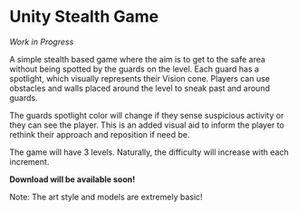 # Unity Stealth Game

*Work in Progress*

A simple stealth based game where the aim is to get to the safe area without being spotted by the guards on the level. Each guard has a spotlight, which visually represents their Vision cone. Players can use obstacles and walls placed around the level to sneak past and around guards. 

The guards spotlight color will change if they sense suspicious activity or they can see the player. This is an added visual aid to inform the player to rethink their approach and reposition if need be. 

The game will have 3 levels. Naturally, the difficulty will increase with each increment.

**Download will be available soon!**

Note: The art style and models are extremely basic! 

